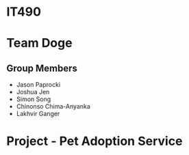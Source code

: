 # IT490
# Team Doge
## Group Members
- Jason Paprocki
- Joshua Jen
- Simon Song
- Chinonso Chima-Anyanka
- Lakhvir Ganger

# Project - Pet Adoption Service
